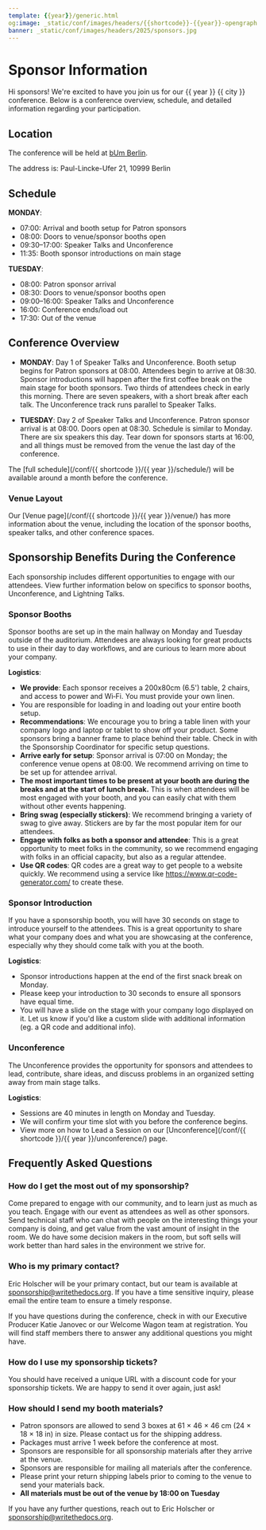 ```yaml
---
template: {{year}}/generic.html
og:image: _static/conf/images/headers/{{shortcode}}-{{year}}-opengraph.jpg
banner: _static/conf/images/headers/2025/sponsors.jpg
---
```


# Sponsor Information

Hi sponsors! We're excited to have you join us for our {{ year }} {{ city }} conference. Below is a conference overview, schedule, and detailed information regarding your participation.

## Location

The conference will be held at [bUm Berlin](https://bum.berlin/en/). 

The address is: Paul-Lincke-Ufer 21, 10999 Berlin

## Schedule

**MONDAY**:

* 07:00: Arrival and booth setup for Patron sponsors
* 08:00: Doors to venue/sponsor booths open
* 09:30–17:00: Speaker Talks and Unconference
* 11:35: Booth sponsor introductions on main stage

**TUESDAY**:

* 08:00: Patron sponsor arrival
* 08:30: Doors to venue/sponsor booths open
* 09:00–16:00: Speaker Talks and Unconference
* 16:00: Conference ends/load out
* 17:30: Out of the venue 

## Conference Overview


* **MONDAY**: Day 1 of Speaker Talks and Unconference. Booth setup begins for Patron sponsors at 08:00. Attendees begin to arrive at 08:30. Sponsor introductions will happen after the first coffee break on the main stage for booth sponsors. Two thirds of attendees check in early this morning. There are seven speakers, with a short break after each talk. The Unconference track runs parallel to Speaker Talks. 

* **TUESDAY**: Day 2 of Speaker Talks and Unconference. Patron sponsor arrival is at 08:00. Doors open at 08:30. Schedule is similar to Monday. There are six speakers this day. Tear down for sponsors starts at 16:00, and all things must be removed from the venue the last day of the conference.

The [full schedule](/conf/{{ shortcode }}/{{ year }}/schedule/) will be available around a month before the conference.

### Venue Layout

Our [Venue page](/conf/{{ shortcode }}/{{ year }}/venue/) has more information about the venue, including the location of the sponsor booths, speaker talks, and other conference spaces.

<!-- Remove Media Kit for Berlin -->
<!-- ## Media Kit

Download copy and graphics from our [Media Kit](https://drive.google.com/drive/folders/1GMr65VQ9d0cXQXAmqfZfEuyZENTS3i8R?usp=drive_link).

This includes:

* Social media copy
* Email copy
* "I am a sponsor" graphic
* Event graphic  -->

## Sponsorship Benefits During the Conference

Each sponsorship includes different opportunities to engage with our attendees. View further information below on specifics to sponsor booths, Unconference, and Lightning Talks. 

### Sponsor Booths

Sponsor booths are set up in the main hallway on Monday and Tuesday outside of the auditorium. Attendees are always looking for great products to use in their day to day workflows, and are curious to learn more about your company.

**Logistics**:

* **We provide**: Each sponsor receives a 200x80cm (6.5') table, 2 chairs, and access to power and Wi‑Fi. You must provide your own linen.
* You are responsible for loading in and loading out your entire booth setup.
* **Recommendations**: We encourage you to bring a table linen with your company logo and laptop or tablet to show off your product. Some sponsors bring a banner frame to place behind their table. Check in with the Sponsorship Coordinator for specific setup questions.
* **Arrive early for setup**: Sponsor arrival is 07:00 on Monday; the conference venue opens at 08:00. We recommend arriving on time to be set up for attendee arrival.
* **The most important times to be present at your booth are during the breaks and at the start of lunch break.** This is when attendees will be most engaged with your booth, and you can easily chat with them without other events happening.
* **Bring swag (especially stickers)**: We recommend bringing a variety of swag to give away. Stickers are by far the most popular item for our attendees.
* **Engage with folks as both a sponsor and attendee**: This is a great opportunity to meet folks in the community, so we recommend engaging with folks in an official capacity, but also as a regular attendee.
* **Use QR codes**: QR codes are a great way to get people to a website quickly. We recommend using a service like <https://www.qr-code-generator.com/> to create these.

### Sponsor Introduction

If you have a sponsorship booth, you will have 30 seconds on stage to introduce yourself to the attendees. This is a great opportunity to share what your company does and what you are showcasing at the conference, especially why they should come talk with you at the booth.

**Logistics**:

* Sponsor introductions happen at the end of the first snack break on Monday.
* Please keep your introduction to 30 seconds to ensure all sponsors have equal time.
* You will have a slide on the stage with your company logo displayed on it. Let us know if you'd like a custom slide with additional information (eg. a QR code and additional info).

### Unconference

The Unconference provides the opportunity for sponsors and attendees to lead, contribute, share ideas, and discuss problems in an organized setting away from main stage talks.  

**Logistics**:

* Sessions are 40 minutes in length on Monday and Tuesday.
* We will confirm your time slot with you before the conference begins.
* View more on how to Lead a Session on our [Unconference](/conf/{{ shortcode }}/{{ year }}/unconference/) page.

## Frequently Asked Questions

### How do I get the most out of my sponsorship?

Come prepared to engage with our community, and to learn just as much as you teach. Engage with our event as attendees as well as other sponsors. Send technical staff who can chat with people on the interesting things your company is doing, and get value from the vast amount of insight in the room. We do have some decision makers in the room, but soft sells will work better than hard sales in the environment we strive for.

### Who is my primary contact?

Eric Holscher will be your primary contact, but our team is available at <sponsorship@writethedocs.org>. If you have a time sensitive inquiry, please email the entire team to ensure a timely response.

If you have questions during the conference, check in with our Executive Producer Katie Janovec or our Welcome Wagon team at registration. You will find staff members there to answer any additional questions you might have.

### How do I use my sponsorship tickets?

You should have received a unique URL with a discount code for your sponsorship tickets. We are happy to send it over again, just ask!

### How should I send my booth materials?

* Patron sponsors are allowed to send 3 boxes at 61 × 46 × 46 cm (24 × 18 × 18 in) in size. Please contact us for the shipping address.
* Packages must arrive 1 week before the conference at most.
* Sponsors are responsible for all sponsorship materials after they arrive at the venue. 
* Sponsors are responsible for mailing all materials after the conference. 
* Please print your return shipping labels prior to coming to the venue to send your materials back.
* **All materials must be out of the venue by 18:00 on Tuesday**

If you have any further questions, reach out to Eric Holscher or <sponsorship@writethedocs.org>.
